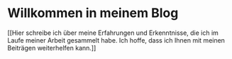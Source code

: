 # Willkommen in meinem Blog
[[Hier schreibe ich über meine Erfahrungen und Erkenntnisse, die ich im Laufe meiner Arbeit gesammelt habe. Ich hoffe, dass ich Ihnen mit meinen Beiträgen weiterhelfen kann.]]
